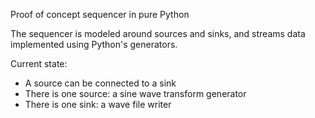 Proof of concept sequencer in pure Python

The sequencer is modeled around sources and sinks, and streams data implemented
using Python's generators.

Current state:

* A source can be connected to a sink
* There is one source: a sine wave transform generator
* There is one sink: a wave file writer 
